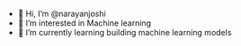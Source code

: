 - 👋 Hi, I’m @narayanjoshi
- 👀 I’m interested in Machine learning 
- 🌱 I’m currently learning building machine learning models


<!---
narayanjoshi123/narayanjoshi123 is a ✨ special ✨ repository because its `README.md` (this file) appears on your GitHub profile.
You can click the Preview link to take a look at your changes.
--->
